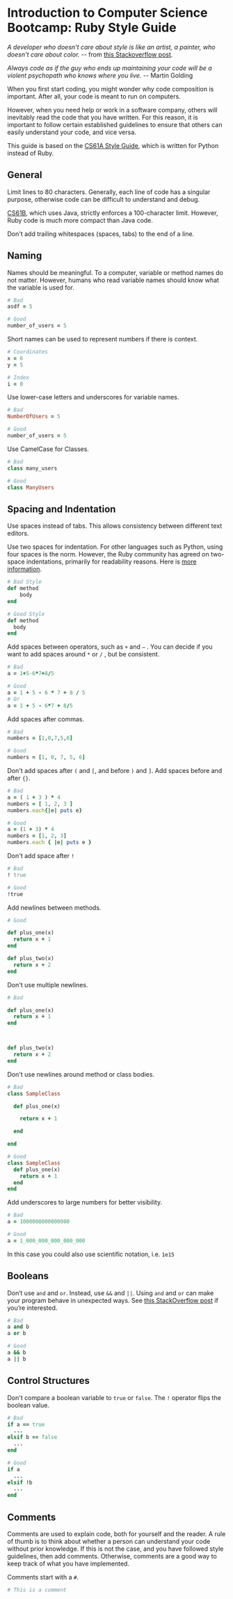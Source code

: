 # Introduction to Computer Science Bootcamp: Ruby Style Guide

_A developer who doesn't care about style is like an artist, a painter, who doesn't care about color._ -- from [this Stackoverflow post](https://stackoverflow.com/questions/127916/is-programming-style-important-how-important).

_Always code as if the guy who ends up maintaining your code will be a violent psychopath who knows where you live._ -- Martin Golding

When you first start coding, you might wonder why code composition is important. After all, your code is meant to run on computers.

However, when you need help or work in a software company, others will inevitably read the code that you have written. For this reason, it is important to follow certain established guidelines to ensure that others can easily understand your code, and vice versa.

This guide is based on the [CS61A Style Guide](https://cs61a.org/articles/composition.html), which is written for Python instead of Ruby.

## General

Limit lines to 80 characters. Generally, each line of code has a singular purpose, otherwise code can be difficult to understand and debug.

[CS61B](https://sp18.datastructur.es/materials/guides/style-guide.html), which uses Java, strictly enforces a 100-character limit. However, Ruby code is much more compact than Java code.

Don't add trailing whitespaces (spaces, tabs) to the end of a line.

## Naming

Names should be meaningful. To a computer, variable or method names do not matter. However, humans who read variable names should know what the variable is used for.

```ruby
# Bad
asdf = 5

# Good
number_of_users = 5
```

Short names can be used to represent numbers if there is context.

```ruby
# Coordinates
x = 6
y = 5

# Index
i = 0
```

Use lower-case letters and underscores for variable names.

```ruby
# Bad
NumberOfUsers = 5

# Good
number_of_users = 5
```

Use CamelCase for Classes.

```ruby
# Bad
class many_users

# Good
class ManyUsers
```

## Spacing and Indentation

Use spaces instead of tabs. This allows consistency between different text editors.

Use two spaces for indentation. For other languages such as Python, using four spaces is the norm. However, the Ruby community has agreed on two-space indentations, primarily for readability reasons. Here is [more information](https://stackoverflow.com/questions/6741586/rails-coding-standards-why-2-space-indentation#6741657).

```ruby
# Bad Style
def method
    body
end

# Good Style
def method
  body
end
```

Add spaces between operators, such as `+` and `–` . You can decide if you want to add spaces around `*` or `/` , but be consistent.

```ruby
# Bad
a = 1+5-6*7+8/5

# Good
a = 1 + 5 - 6 * 7 + 8 / 5
# Or
a = 1 + 5 - 6*7 + 8/5
```

Add spaces after commas.

```ruby
# Bad
numbers = [1,0,7,5,6]

# Good
numbers = [1, 0, 7, 5, 6]
```

Don't add spaces after `(` and `[`, and before `)` and `]`. Add spaces before and after `{}`.

```ruby
# Bad
a = ( 1 + 3 ) * 4
numbers = [ 1, 2, 3 ]
numbers.each{|e| puts e}

# Good
a = (1 + 3) * 4
numbers = [1, 2, 3]
numbers.each { |e| puts e }
```

Don't add space after `!`

```ruby
# Bad
! true

# Good
!true
```

Add newlines between methods.

```ruby
# Good

def plus_one(x)
  return x + 1
end

def plus_two(x)
  return x + 2
end
```

Don't use multiple newlines.

```ruby
# Bad

def plus_one(x)
  return x + 1
end



def plus_two(x)
  return x + 2
end
```

Don't use newlines around method or class bodies.

```ruby
# Bad
class SampleClass

  def plus_one(x)

    return x + 1

  end

end

# Good
class SampleClass
  def plus_one(x)
    return x + 1
  end
end
```

Add underscores to large numbers for better visibility.

```ruby
# Bad
a = 1000000000000000

# Good
a = 1_000_000_000_000_000
```
In this case you could also use scientific notation, i.e. `1e15`
## Booleans

Don’t use `and` and `or`. Instead, use `&&` and `||`. Using `and` and `or` can make your program behave in unexpected ways. See [this StackOverflow post](https://stackoverflow.com/questions/1426826/difference-between-and-and-in-ruby) if you’re interested.

```ruby
# Bad
a and b
a or b

# Good
a && b
a || b
```

## Control Structures
Don't compare a boolean variable to `true` or `false`. The `!` operator flips the boolean value.

```ruby
# Bad
if a == true
  ...
elsif b == false
  ...
end

# Good
if a
  ...
elsif !b
  ...
end
```

## Comments

Comments are used to explain code, both for yourself and the reader. A rule of thumb is to think about whether a person can understand your code without prior knowledge. If this is not the case, and you have followed style guidelines, then add comments. Otherwise, comments are a good way to keep track of what you have implemented.

Comments start with a `#`.

```ruby
# This is a comment
```
